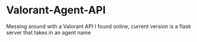 # Valorant-Agent-API

Messing around with a Valorant API I found online, current version is a flask server that takes in an agent name
